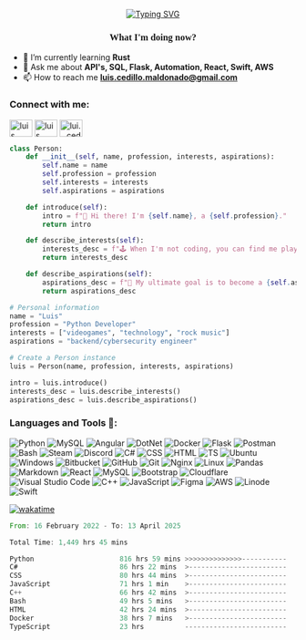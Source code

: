 <p align="center">
<a href="https://git.io/typing-svg"><img src="https://readme-typing-svg.herokuapp.com?font=Fira+Code&weight=440&size=24&pause=1000&center=true&width=435&lines=Luis+Cedillo%2C+Python+Developer;Always+learning+new+things" alt="Typing SVG" /></a>
</p>
<link rel="preconnect" href="https://fonts.googleapis.com">
<link rel="preconnect" href="https://fonts.gstatic.com" crossorigin>
<link href="https://fonts.googleapis.com/css2?family=Fira+Code:wght@300&display=swap" rel="stylesheet">
<h3 align="center" style="font-family:'Fira Code',normal;">What I'm doing now?</h3>
</link>

- 🌱 I’m currently learning **Rust**
- 💬 Ask me about **API's, SQL, Flask, Automation, React, Swift, AWS**
- 📫 How to reach me **luis.cedillo.maldonado@gmail.com**

<h3 align="left">Connect with me:</h3>
<p align="left">
<a href="www.linkedin.com/in/luis-cedillo-maldonado-7122a5247" target="blank"><img align="center" src="https://raw.githubusercontent.com/rahuldkjain/github-profile-readme-generator/master/src/images/icons/Social/linked-in-alt.svg" alt="luis cedillo maldonado" height="30" width="40" /></a>
<a href="https://www.facebook.com/luis.cedillo.792/" target="blank"><img align="center" src="https://raw.githubusercontent.com/rahuldkjain/github-profile-readme-generator/master/src/images/icons/Social/facebook.svg" alt="luis cedillo" height="30" width="40" /></a>
<a href="https://instagram.com/lui._.cedm" target="blank"><img align="center" src="https://raw.githubusercontent.com/rahuldkjain/github-profile-readme-generator/master/src/images/icons/Social/instagram.svg" alt="lui._.cedm" height="30" width="40" /></a>
</p>


```python
class Person:
    def __init__(self, name, profession, interests, aspirations):
        self.name = name
        self.profession = profession
        self.interests = interests
        self.aspirations = aspirations

    def introduce(self):
        intro = f"👋 Hi there! I'm {self.name}, a {self.profession}."
        return intro

    def describe_interests(self):
        interests_desc = f"🕹️ When I'm not coding, you can find me playing videogames, exploring new technologies, and jamming to rock music."
        return interests_desc

    def describe_aspirations(self):
        aspirations_desc = f"🚀 My ultimate goal is to become a {self.aspirations}, contributing to the world of backend and cybersecurity."
        return aspirations_desc

# Personal information
name = "Luis"
profession = "Python Developer"
interests = ["videogames", "technology", "rock music"]
aspirations = "backend/cybersecurity engineer"

# Create a Person instance
luis = Person(name, profession, interests, aspirations)

intro = luis.introduce()
interests_desc = luis.describe_interests()
aspirations_desc = luis.describe_aspirations()

```

<h3 align="left">Languages and Tools 📎:</h3>

![Python](https://img.shields.io/badge/Python-FFD43B?style=for-the-badge&logo=python&logoColor=blue)
![MySQL](https://img.shields.io/badge/MySQL-005C84?style=for-the-badge&logo=mysql&logoColor=white)
![Angular](https://img.shields.io/badge/Angular-DD0031?style=for-the-badge&logo=angular&logoColor=white)
![DotNet](https://img.shields.io/badge/.NET-512BD4?style=for-the-badge&logo=dotnet&logoColor=white)
![Docker](https://img.shields.io/badge/Docker-2CA5E0?style=for-the-badge&logo=docker&logoColor=white)
![Flask](https://img.shields.io/badge/Flask-000000?style=for-the-badge&logo=flask&logoColor=white)
![Postman](https://img.shields.io/badge/Postman-FF6C37?style=for-the-badge&logo=Postman&logoColor=white)
![Bash](https://img.shields.io/badge/Shell_Script-121011?style=for-the-badge&logo=gnu-bash&logoColor=white)
![Steam](https://img.shields.io/badge/Steam-000000?style=for-the-badge&logo=steam&logoColor=white)
![Discord](https://img.shields.io/badge/Discord-5865F2?style=for-the-badge&logo=discord&logoColor=white)
![C#](https://img.shields.io/badge/C%23-239120?style=for-the-badge&logo=c-sharp&logoColor=white)
![CSS](https://img.shields.io/badge/CSS3-1572B6?style=for-the-badge&logo=css3&logoColor=white)
![HTML](https://img.shields.io/badge/HTML5-E34F26?style=for-the-badge&logo=html5&logoColor=white)
![TS](https://img.shields.io/badge/TypeScript-007ACC?style=for-the-badge&logo=typescript&logoColor=white)
![Ubuntu](https://img.shields.io/badge/Ubuntu-E95420?style=for-the-badge&logo=ubuntu&logoColor=white)
![Windows](https://img.shields.io/badge/Windows-0078D6?style=for-the-badge&logo=windows&logoColor=white)
![Bitbucket](https://img.shields.io/badge/bitbucket-%230047B3.svg?style=for-the-badge&logo=bitbucket&logoColor=white)
![GitHub](https://img.shields.io/badge/github-%23121011.svg?style=for-the-badge&logo=github&logoColor=white)
![Git](https://img.shields.io/badge/git-%23F05033.svg?style=for-the-badge&logo=git&logoColor=white)
![Nginx](https://img.shields.io/badge/nginx-%23009639.svg?style=for-the-badge&logo=nginx&logoColor=white)
![Linux](https://img.shields.io/badge/Linux-FCC624?style=for-the-badge&logo=linux&logoColor=black)
![Pandas](https://img.shields.io/badge/pandas-%23150458.svg?style=for-the-badge&logo=pandas&logoColor=white)
![Markdown](https://img.shields.io/badge/markdown-%23000000.svg?style=for-the-badge&logo=markdown&logoColor=white)
![React](https://img.shields.io/badge/react-%2320232a.svg?style=for-the-badge&logo=react&logoColor=%2361DAFB)
![MySQL](https://img.shields.io/badge/mysql-%2300f.svg?style=for-the-badge&logo=mysql&logoColor=white)
![Bootstrap](https://img.shields.io/badge/bootstrap-%23563D7C.svg?style=for-the-badge&logo=bootstrap&logoColor=white)
![Cloudflare](https://img.shields.io/badge/Cloudflare-F38020?style=for-the-badge&logo=Cloudflare&logoColor=white)
![Visual Studio Code](https://img.shields.io/badge/Visual%20Studio%20Code-0078d7.svg?style=for-the-badge&logo=visual-studio-code&logoColor=white)
![C++](https://img.shields.io/badge/c++-%2300599C.svg?style=for-the-badge&logo=c%2B%2B&logoColor=white)
![JavaScript](https://img.shields.io/badge/javascript-%23323330.svg?style=for-the-badge&logo=javascript&logoColor=%23F7DF1E)
![Figma](https://img.shields.io/badge/figma-%23F24E1E.svg?style=for-the-badge&logo=figma&logoColor=white)
![AWS](https://img.shields.io/badge/AWS-%23FF9900.svg?style=for-the-badge&logo=amazon-aws&logoColor=white)
![Linode](https://img.shields.io/badge/linode-00A95C?style=for-the-badge&logo=linode&logoColor=white)
![Swift](https://img.shields.io/badge/swift-F54A2A?style=for-the-badge&logo=swift&logoColor=white)

[![wakatime](https://wakatime.com/badge/user/c7405de5-ee2f-4399-b19b-e2a8e8fd5856.svg)](https://wakatime.com/@c7405de5-ee2f-4399-b19b-e2a8e8fd5856)

<!--START_SECTION:waka-->

```rust
From: 16 February 2022 - To: 13 April 2025

Total Time: 1,449 hrs 45 mins

Python                     816 hrs 59 mins >>>>>>>>>>>>>>-----------   55.88 %
C#                         86 hrs 22 mins  >------------------------   05.91 %
CSS                        80 hrs 44 mins  >------------------------   05.52 %
JavaScript                 71 hrs 1 min    >------------------------   04.86 %
C++                        66 hrs 42 mins  >------------------------   04.56 %
Bash                       49 hrs 5 mins   >------------------------   03.36 %
HTML                       42 hrs 24 mins  >------------------------   02.90 %
Docker                     38 hrs 7 mins   >------------------------   02.61 %
TypeScript                 23 hrs          -------------------------   01.57 %
```

<!--END_SECTION:waka-->
